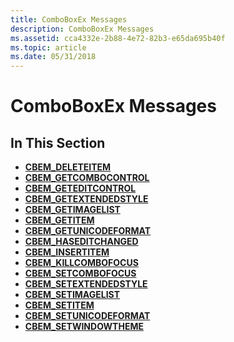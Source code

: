 ```yaml
---
title: ComboBoxEx Messages
description: ComboBoxEx Messages
ms.assetid: cca4332e-2b88-4e72-82b3-e65da695b40f
ms.topic: article
ms.date: 05/31/2018
---
```


# ComboBoxEx Messages

## In This Section

-   [**CBEM\_DELETEITEM**](cbem-deleteitem.md)
-   [**CBEM\_GETCOMBOCONTROL**](cbem-getcombocontrol.md)
-   [**CBEM\_GETEDITCONTROL**](cbem-geteditcontrol.md)
-   [**CBEM\_GETEXTENDEDSTYLE**](cbem-getextendedstyle.md)
-   [**CBEM\_GETIMAGELIST**](cbem-getimagelist.md)
-   [**CBEM\_GETITEM**](cbem-getitem.md)
-   [**CBEM\_GETUNICODEFORMAT**](cbem-getunicodeformat.md)
-   [**CBEM\_HASEDITCHANGED**](cbem-haseditchanged.md)
-   [**CBEM\_INSERTITEM**](cbem-insertitem.md)
-   [**CBEM\_KILLCOMBOFOCUS**](cbem-killcombofocus.md)
-   [**CBEM\_SETCOMBOFOCUS**](cbem-setcombofocus.md)
-   [**CBEM\_SETEXTENDEDSTYLE**](cbem-setextendedstyle.md)
-   [**CBEM\_SETIMAGELIST**](cbem-setimagelist.md)
-   [**CBEM\_SETITEM**](cbem-setitem.md)
-   [**CBEM\_SETUNICODEFORMAT**](cbem-setunicodeformat.md)
-   [**CBEM\_SETWINDOWTHEME**](cbem-setwindowtheme.md)

 

 




